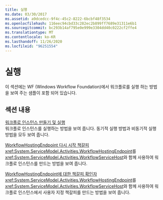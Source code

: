 ```yaml
---
title: 실행
ms.date: 03/30/2017
ms.assetid: a9dcedcc-9f4c-45c2-8222-6bcbf48f3534
ms.openlocfilehash: 116eec94cbd33c282ec2b899ff7689e31311e6b1
ms.sourcegitcommit: bc293b14af795e0e999e3304dd40c0222cf2ffe4
ms.translationtype: MT
ms.contentlocale: ko-KR
ms.lasthandoff: 11/26/2020
ms.locfileid: "96251554"
---
```

# <a name="execution"></a>실행

이 섹션에는 WF (Windows Workflow Foundation)에서 워크플로를 실행 하는 방법을 보여 주는 샘플이 포함 되어 있습니다.  
  
## <a name="in-this-section"></a>섹션 내용
  
 [워크플로 인스턴스 만들기 및 실행](creating-and-running-a-workflow-instance.md)  
 워크플로 인스턴스를 실행하는 방법을 보여 줍니다. 동기적 실행 방법과 비동기적 실행 방법을 모두 보여 줍니다.  
  
 [WorkflowHostingEndpoint 다시 시작 책갈피](workflowhostingendpoint-resume-bookmark.md)  
 <xref:System.ServiceModel.Activities.WorkflowHostingEndpoint>를 <xref:System.ServiceModel.Activities.WorkflowServiceHost>와 함께 사용하여 워크플로 인스턴스를 만드는 방법을 보여 줍니다.  
  
 [WorkflowHostingEndpoint에 대한 책갈피 확인자](bookmark-resolver-for-workflowhostingendpoint.md)  
 <xref:System.ServiceModel.Activities.WorkflowHostingEndpoint>를 <xref:System.ServiceModel.Activities.WorkflowServiceHost>와 함께 사용하여 워크플로 인스턴스에서 사용자 지정 책갈피를 만드는 방법을 보여 줍니다.

